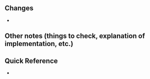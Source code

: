 ## Changes
* 


## Other notes (things to check, explanation of implementation, etc.)


## Quick Reference
- 
